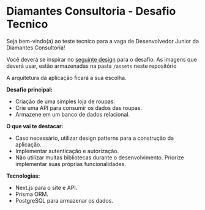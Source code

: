 # Diamantes Consultoria - Desafio Tecnico

Seja bem-vindo(a) ao teste tecnico para a vaga de Desenvolvedor Junior da Diamantes Consultoria!

Você deverá se inspirar no [seguinte design](https://www.figma.com/design/Mv9ZgtpeUAHDVJ2SbRi74E/Desafio-t%C3%A9cnico---Diamantes-Consultoria?node-id=1-296) para o desafio.
As imagens que deverá usar, estão armazenadas na pasta ```/assets``` neste repositório

A arquitetura da aplicação ficará a sua escolha.

**Desafio principal:**
- Criação de uma simples loja de roupas.
- Crie uma API para consumir os dados das roupas.
- Armazene em um banco de dados relacional.

**O que vai te destacar:**
- Caso necessário, utilizar design patterns para a construção da aplicação.
- Implementar autenticação e autorização.
- Não utilizar muitas bibliotecas durante o desenvolvimento. Priorize implementar suas próprias funcionalidades.

**Tecnologias:**
- Next.js para o site e API.
- Prisma ORM.
- PostgreSQL para armazenar os dados.
